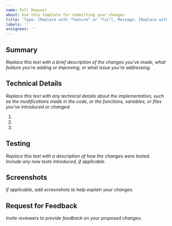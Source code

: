 ```yaml
---
name: Pull Request
about: Use this template for submitting your changes
title: 'Type: [Replace with "feature" or "fix"], Message: [Replace with a concise message], Issue: [Replace with issue number if applicable]'
labels: ''
assignees: ''
---
```


## Summary

_Replace this text with a brief description of the changes you've made, what feature you're adding or improving, or what issue you're addressing._

## Technical Details

_Replace this text with any technical details about the implementation, such as the modifications made in the code, or the functions, variables, or files you've introduced or changed._

1.
2.
3.

## Testing

_Replace this text with a description of how the changes were tested. Include any new tests introduced, if applicable._

## Screenshots

_If applicable, add screenshots to help explain your changes._

## Request for Feedback

_Invite reviewers to provide feedback on your proposed changes._

